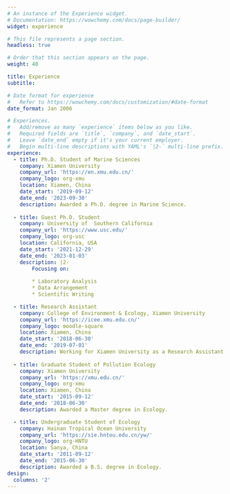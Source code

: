 ```yaml
---
# An instance of the Experience widget.
# Documentation: https://wowchemy.com/docs/page-builder/
widget: experience

# This file represents a page section.
headless: true

# Order that this section appears on the page.
weight: 40

title: Experience
subtitle:

# Date format for experience
#   Refer to https://wowchemy.com/docs/customization/#date-format
date_format: Jan 2006

# Experiences.
#   Add/remove as many `experience` items below as you like.
#   Required fields are `title`, `company`, and `date_start`.
#   Leave `date_end` empty if it's your current employer.
#   Begin multi-line descriptions with YAML's `|2-` multi-line prefix.
experience:
  - title: Ph.D. Student of Marine Sciences
    company: Xiamen University
    company_url: 'https://en.xmu.edu.cn/'
    company_logo: org-xmu
    location: Xiamen, China
    date_start: '2019-09-12'
    date_end: '2023-09-30'
    description: Awarded a Ph.D. degree in Marine Science.
    
  - title: Guest Ph.D. Student
    company: University of  Southern California
    company_url: 'https://www.usc.edu/'
    company_logo: org-usc
    location: California, USA
    date_start: '2021-12-29'
    date_end: '2023-01-03'
    description: |2-
        Focusing on:
        
        * Laboratory Analysis
        * Data Arrangement
        * Scientific Writing

  - title: Research Assistant 
    company: College of Environment & Ecology, Xiamen University
    company_url: 'https://icee.xmu.edu.cn/'
    company_logo: moodle-square
    location: Xiamen, China
    date_start: '2018-06-30'
    date_end: '2019-07-01'
    description: Working for Xiamen University as a Research Assistant.
    
  - title: Graduate Student of Pollution Ecology
    company: Xiamen University
    company_url: 'https://xmu.edu.cn/'
    company_logo: org-xmu
    location: Xiamen, China
    date_start: '2015-09-12'
    date_end: '2018-06-30'
    description: Awarded a Master degree in Ecology.

  - title: Undergraduate Student of Ecology
    company: Hainan Tropical Ocean University
    company_url: 'https://sie.hntou.edu.cn/yw/'
    company_logo: org-HNTU
    location: Sanya, China
    date_start: '2011-09-12'
    date_end: '2015-06-30'
    description: Awarded a B.S. degree in Ecology.  
design:
  columns: '2'
---
```

